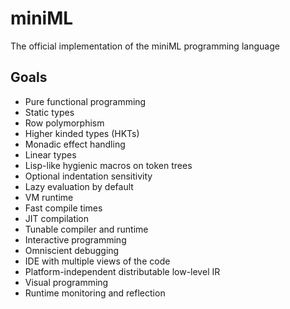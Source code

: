 # miniML

The official implementation of the miniML programming language

## Goals

- Pure functional programming
- Static types
- Row polymorphism
- Higher kinded types (HKTs)
- Monadic effect handling
- Linear types
- Lisp-like hygienic macros on token trees
- Optional indentation sensitivity
- Lazy evaluation by default
- VM runtime
- Fast compile times
- JIT compilation
- Tunable compiler and runtime
- Interactive programming
- Omniscient debugging
- IDE with multiple views of the code
- Platform-independent distributable low-level IR
- Visual programming
- Runtime monitoring and reflection
